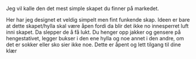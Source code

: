 Jeg vil kalle den det mest simple skapet du finner på markedet.

Her har jeg designet et veldig simpelt men fint funkende skap. Ideen er bare at dette skapet/hylla skal være åpen fordi da blir det ikke no innesperret luft inni skapet. Da slepper de å få lukt. Du henger opp jakker og gensere på hengestativet, legger bukser i den ene hylla og noe annet i den andre, om det er sokker eller sko sier ikke noe. Dette er åpent og lett tilgang til dine klær

